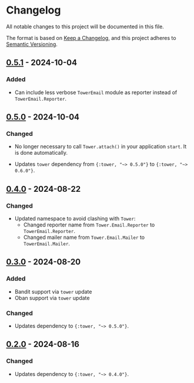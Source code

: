 # Changelog

All notable changes to this project will be documented in this file.

The format is based on [Keep a Changelog](https://keepachangelog.com/en/1.1.0/),
and this project adheres to [Semantic Versioning](https://semver.org/spec/v2.0.0.html).

## [0.5.1] - 2024-10-04

### Added

- Can include less verbose `TowerEmail` module as reporter instead of `TowerEmail.Reporter`.

## [0.5.0] - 2024-10-04

### Changed

- No longer necessary to call `Tower.attach()` in your application `start`. It is done
automatically.

- Updates `tower` dependency from `{:tower, "~> 0.5.0"}` to `{:tower, "~> 0.6.0"}`.

## [0.4.0] - 2024-08-22

### Changed

- Updated namespace to avoid clashing with `Tower`:
  - Changed reporter name from `Tower.Email.Reporter` to `TowerEmail.Reporter`.
  - Changed mailer name from `Tower.Email.Mailer` to `TowerEmail.Mailer`.

## [0.3.0] - 2024-08-20

### Added

- Bandit support via `tower` update
- Oban support via `tower` update

### Changed

- Updates dependency to `{:tower, "~> 0.5.0"}`.

## [0.2.0] - 2024-08-16

### Changed

- Updates dependency to `{:tower, "~> 0.4.0"}`.

[0.5.1]: https://github.com/mimiquate/tower_email/compare/v0.5.0...v0.5.1/
[0.5.0]: https://github.com/mimiquate/tower_email/compare/v0.4.0...v0.5.0/
[0.4.0]: https://github.com/mimiquate/tower_email/compare/v0.3.0...v0.4.0/
[0.3.0]: https://github.com/mimiquate/tower_email/compare/v0.2.0...v0.3.0/
[0.2.0]: https://github.com/mimiquate/tower_email/compare/v0.1.0...v0.2.0/
